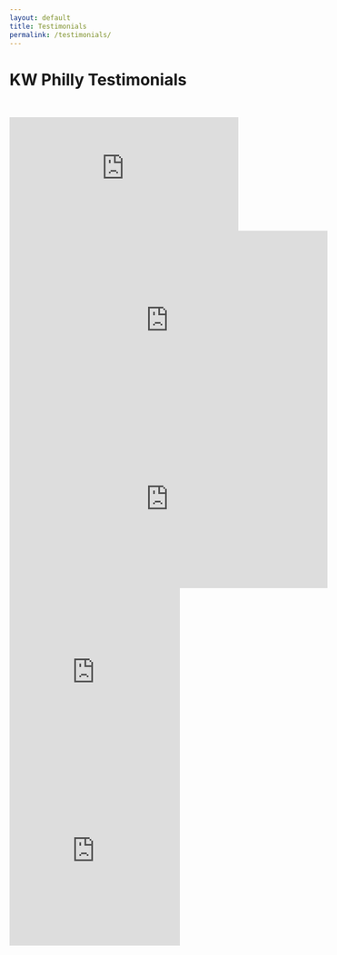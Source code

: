 ```yaml
---
layout: default
title: Testimonials
permalink: /testimonials/
---
```


# KW Philly Testimonials

&nbsp;

<iframe width="80%" height="200" src="https://www.youtube.com/embed/S5RA0IENg5U" frameborder="0" allow="accelerometer; autoplay; encrypted-media; gyroscope; picture-in-picture"></iframe><br/>

<iframe width="560" height="315" src="https://www.youtube.com/embed/HqFBvTcbNGE" frameborder="0" allow="accelerometer; autoplay; encrypted-media; gyroscope; picture-in-picture" allowfullscreen></iframe><br/>
<iframe width="560" height="315" src="https://www.youtube.com/embed/N9Qs8bfBlPw" frameborder="0" allow="accelerometer; autoplay; encrypted-media; gyroscope; picture-in-picture" allowfullscreen></iframe><br/>
<iframe width="300" height="315" src="https://www.youtube.com/embed/Y8iuQ9S7LVU" frameborder="0" allow="accelerometer; autoplay; encrypted-media; gyroscope; picture-in-picture" allowfullscreen></iframe><br/>
<iframe width="300" height="315" src="https://www.youtube.com/embed/uvwjO2u0jZE" frameborder="0" allow="accelerometer; autoplay; encrypted-media; gyroscope; picture-in-picture" allowfullscreen></iframe><br/>